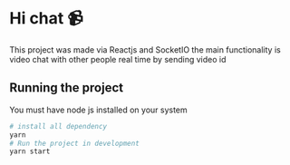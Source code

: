 # Hi chat 📹

This project was made via Reactjs and SocketIO the main functionality is video chat with other people real time by sending video id 

## Running the project 

You must have node js installed on your system

```bash
# install all dependency  
yarn
# Run the project in development 
yarn start
```
